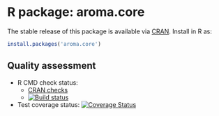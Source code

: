 # R package: aroma.core

The stable release of this package is available via [CRAN](http://cran.r-project.org/package=aroma.core).  Install in R as:

```r
install.packages('aroma.core')
```

## Quality assessment

* R CMD check status:
  - <a href="http://cran.r-project.org/web/checks/check_results_aroma.core.html/">CRAN checks</a>
  - <a href="https://travis-ci.org/HenrikBengtsson/aroma.core"><img
  src="https://travis-ci.org/HenrikBengtsson/aroma.core.svg?branch=master"
  alt="Build status"></a>
* Test coverage status:
  <a href='https://coveralls.io/r/HenrikBengtsson/aroma.core?branch=develop'><img src='https://coveralls.io/repos/HenrikBengtsson/aroma.core/badge.png?branch=develop' alt='Coverage Status' /></a>   

